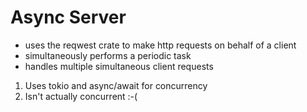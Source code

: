 # Async Server

- uses the reqwest crate to make http requests on behalf of a client
- simultaneously performs a periodic task
- handles multiple simultaneous client requests

1. Uses tokio and async/await for concurrency
2. Isn't actually concurrent :-(


